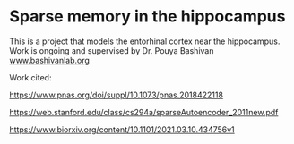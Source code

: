 # Sparse memory in the hippocampus
This is a project that models the entorhinal cortex near the hippocampus. Work is ongoing and supervised by Dr. Pouya Bashivan  
www.bashivanlab.org

Work cited:  

https://www.pnas.org/doi/suppl/10.1073/pnas.2018422118

https://web.stanford.edu/class/cs294a/sparseAutoencoder_2011new.pdf

https://www.biorxiv.org/content/10.1101/2021.03.10.434756v1

